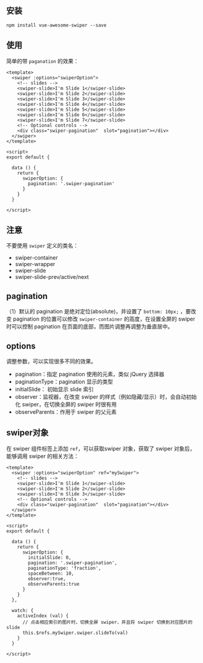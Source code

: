## 安装

```shell
npm install vue-awesome-swiper --save
```

## 使用

简单的带 `paganation` 的效果：

```vue
<template>
  <swiper :options="swiperOption">
    <!-- slides -->
    <swiper-slide>I'm Slide 1</swiper-slide>
    <swiper-slide>I'm Slide 2</swiper-slide>
    <swiper-slide>I'm Slide 3</swiper-slide>
    <swiper-slide>I'm Slide 4</swiper-slide>
    <swiper-slide>I'm Slide 5</swiper-slide>
    <swiper-slide>I'm Slide 6</swiper-slide>
    <swiper-slide>I'm Slide 7</swiper-slide>
    <!-- Optional controls -->
    <div class="swiper-pagination"  slot="pagination"></div>
  </swiper>
</template>

<script>
export default {
  
  data () {
    return {
      swiperOption: {
        pagination: '.swiper-pagination'
      }
    }
  }

</script>
```

## 注意

不要使用 `swiper` 定义的类名：

+ swiper-container
+ swiper-wrapper
+ swiper-slide
+ swiper-slide-prev/active/next



## pagination

（1）默认的 pagination 是绝对定位(absolute)，并设置了 `bottom: 10px;` ，要改变 pagination  的位置可以修改 `swiper-container` 的高度，在设置全屏的 swiper 时可以控制 pagination 在页面的底部，而图片调整再调整为垂直居中。



##  options

调整参数，可以实现很多不同的效果。

+ pagination：指定 pagination 使用的元素，类似 jQuery 选择器
+ paginationType：pagination 显示的类型
+ initialSlide： 初始显示 slide 索引
+ observer：监视器，在改变 swiper 的样式（例如隐藏/显示）时，会自动初始化 swiper，在切换全屏的 swiper 时很有用
+ observeParents：作用于 swiper 的父元素



##  swiper对象

在 swiper 组件标签上添加 `ref`，可以获取swiper 对象，获取了 swiper 对象后，能够调用 swiper 的相关方法：

```vue
<template>
  <swiper :options="swiperOption" ref="mySwiper">
    <!-- slides -->
    <swiper-slide>I'm Slide 1</swiper-slide>
    <swiper-slide>I'm Slide 2</swiper-slide>
    <swiper-slide>I'm Slide 3</swiper-slide>
    <!-- Optional controls -->
    <div class="swiper-pagination"  slot="pagination"></div>
  </swiper>
</template>

<script>
export default {
  
  data () {
    return {
      swiperOption: {
        initialSlide: 0,
        pagination: '.swiper-pagination',
        paginationType: 'fraction',
        spaceBetween: 10,
        observer:true,
        observeParents:true
      }
    }
  },
  
  watch: {
    activeIndex (val) {
      // 点击相应索引的图片时，切换全屏 swiper，并且将 swiper 切换到对应图片的 slide
      this.$refs.mySwiper.swiper.slideTo(val)
    }
  }

</script>
```